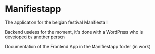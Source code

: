 # Manifiestapp
The application for the belgian festival Manifiesta !

Backend useless for the moment, it's done with a WordPress who is developed by another person

Documentation of the Frontend App in the Manifiestapp folder (in work)
